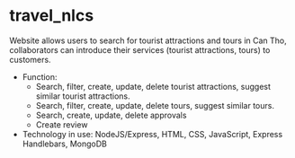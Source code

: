 # travel_nlcs

Website allows users to search for tourist attractions and tours in Can Tho, collaborators can introduce their services (tourist attractions, tours) to customers.
- Function:
  + Search, filter, create, update, delete tourist attractions, suggest similar tourist attractions.
  + Search, filter, create, update, delete tours, suggest similar tours.
  + Search, create, update, delete approvals
  + Create review
- Technology in use: NodeJS/Express, HTML, CSS, JavaScript, Express Handlebars, MongoDB
